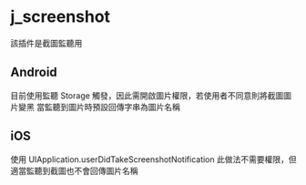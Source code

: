 # j_screenshot

該插件是截圖監聽用

## Android
目前使用監聽 Storage 觸發，因此需開啟圖片權限，若使用者不同意則將截圖圖片變黑
當監聽到圖片時預設回傳字串為圖片名稱

## iOS
使用 UIApplication.userDidTakeScreenshotNotification
此做法不需要權限，但適當監聽到截圖也不會回傳圖片名稱